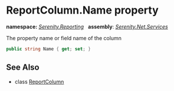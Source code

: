 # ReportColumn.Name property
**namespace:** *[Serenity.Reporting](../../README.md#serenity.reporting-namespace)*   **assembly**: *[Serenity.Net.Services](../../README.md)*

The property name or field name of the column

```csharp
public string Name { get; set; }
```

## See Also

* class [ReportColumn](../ReportColumn.md)